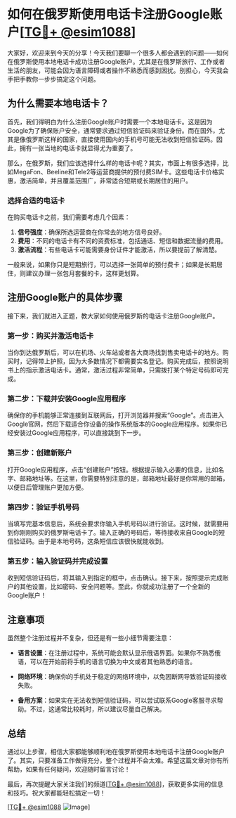 # 如何在俄罗斯使用电话卡注册Google账户[[TG💪+ @esim1088](https://t.me/s/esim1088)]

大家好，欢迎来到今天的分享！今天我们要聊一个很多人都会遇到的问题——如何在俄罗斯使用本地电话卡成功注册Google账户。尤其是在俄罗斯旅行、工作或者生活的朋友，可能会因为语言障碍或者操作不熟悉而感到困扰。别担心，今天我会手把手教你一步步搞定这个问题。

## 为什么需要本地电话卡？

首先，我们得明白为什么注册Google账户时需要一个本地电话卡。这是因为Google为了确保账户安全，通常要求通过短信验证码来验证身份。而在国外，尤其是像俄罗斯这样的国家，直接使用国内的手机号可能无法收到短信验证码。因此，拥有一张当地的电话卡就显得尤为重要了。

那么，在俄罗斯，我们应该选择什么样的电话卡呢？其实，市面上有很多选择，比如MegaFon、Beeline和Tele2等运营商提供的预付费SIM卡。这些电话卡价格实惠，激活简单，并且覆盖范围广，非常适合短期或长期居住的用户。

### 选择合适的电话卡

在购买电话卡之前，我们需要考虑几个因素：

1. **信号强度**：确保所选运营商在你常去的地方信号良好。
2. **费用**：不同的电话卡有不同的资费标准，包括通话、短信和数据流量的费用。
3. **激活流程**：有些电话卡可能需要身份证件才能激活，所以要提前了解清楚。

一般来说，如果你只是短期旅行，可以选择一张简单的预付费卡；如果是长期居住，则建议办理一张包月套餐的卡，这样更划算。

## 注册Google账户的具体步骤

接下来，我们就进入正题，教大家如何使用俄罗斯的电话卡注册Google账户。

### 第一步：购买并激活电话卡

当你到达俄罗斯后，可以在机场、火车站或者各大商场找到售卖电话卡的地方。购买时，记得带上护照，因为大多数情况下都需要实名登记。购买完成后，按照说明书上的指示激活电话卡。通常，激活过程非常简单，只需拨打某个特定号码即可完成。

### 第二步：下载并安装Google应用程序

确保你的手机能够正常连接到互联网后，打开浏览器并搜索“Google”。点击进入Google官网，然后下载适合你设备的操作系统版本的Google应用程序。如果你已经安装过Google应用程序，可以直接跳到下一步。

### 第三步：创建新账户

打开Google应用程序，点击“创建账户”按钮。根据提示输入必要的信息，比如名字、邮箱地址等。在这里，你需要特别注意的是，邮箱地址最好是你常用的邮箱，以便日后管理账户更加方便。

### 第四步：验证手机号码

当填写完基本信息后，系统会要求你输入手机号码以进行验证。这时候，就需要用到你刚刚购买的俄罗斯电话卡了。输入正确的号码后，等待接收来自Google的短信验证码。由于是本地号码，这条短信应该很快就能收到。

### 第五步：输入验证码并完成设置

收到短信验证码后，将其输入到指定的框中，点击确认。接下来，按照提示完成账户的其他设置，比如密码、安全问题等。至此，你就成功注册了一个全新的Google账户！

## 注意事项

虽然整个注册过程并不复杂，但还是有一些小细节需要注意：

- **语言设置**：在注册过程中，系统可能会默认显示俄语界面。如果你不熟悉俄语，可以在开始前将手机的语言切换为中文或者其他熟悉的语言。
  
- **网络环境**：确保你的手机处于稳定的网络环境中，以免因断网导致验证码接收失败。

- **备用方案**：如果实在无法收到短信验证码，可以尝试联系Google客服寻求帮助。不过，这通常比较耗时，所以建议尽量自己解决。

## 总结

通过以上步骤，相信大家都能够顺利地在俄罗斯使用本地电话卡注册Google账户了。其实，只要准备工作做得充分，整个过程并不会太难。希望这篇文章对你有所帮助，如果有任何疑问，欢迎随时留言讨论！

最后，再次提醒大家关注我们的频道[[TG💪+ @esim1088](https://t.me/s/esim1088)]，获取更多实用的信息和技巧。祝大家都能轻松搞定一切！

[[TG💪+ @esim1088](https://t.me/s/esim1088) ![Image](https://i.postimg.cc/4NQfJmqS/Snipaste-2025-05-13-00-14-12.png)]